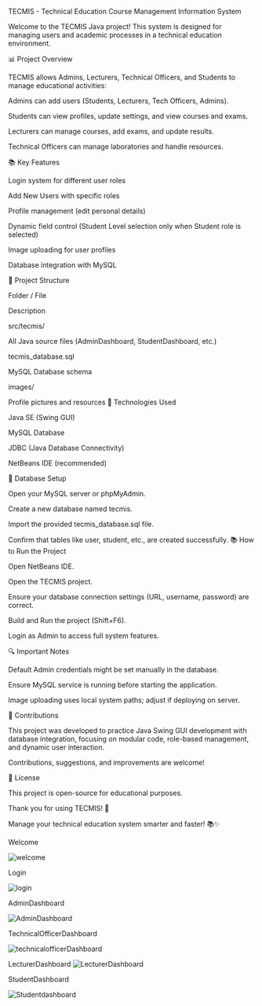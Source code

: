 TECMIS - Technical Education Course Management Information System

Welcome to the TECMIS Java project!
This system is designed for managing users and academic processes in a technical education environment.

📊 Project Overview

TECMIS allows Admins, Lecturers, Technical Officers, and Students to manage educational activities:

Admins can add users (Students, Lecturers, Tech Officers, Admins).

Students can view profiles, update settings, and view courses and exams.

Lecturers can manage courses, add exams, and update results.

Technical Officers can manage laboratories and handle resources.

📚 Key Features

Login system for different user roles

Add New Users with specific roles

Profile management (edit personal details)

Dynamic field control (Student Level selection only when Student role is selected)

Image uploading for user profiles

Database integration with MySQL

📁 Project Structure

Folder / File

Description

src/tecmis/

All Java source files (AdminDashboard, StudentDashboard, etc.)

tecmis_database.sql

MySQL Database schema

images/

Profile pictures and resources
🔧 Technologies Used

Java SE (Swing GUI)

MySQL Database

JDBC (Java Database Connectivity)

NetBeans IDE (recommended)

🔢 Database Setup

Open your MySQL server or phpMyAdmin.

Create a new database named tecmis.

Import the provided tecmis_database.sql file.

Confirm that tables like user, student, etc., are created successfully.
📚 How to Run the Project

Open NetBeans IDE.

Open the TECMIS project.

Ensure your database connection settings (URL, username, password) are correct.

Build and Run the project (Shift+F6).

Login as Admin to access full system features.

🔍 Important Notes

Default Admin credentials might be set manually in the database.

Ensure MySQL service is running before starting the application.

Image uploading uses local system paths; adjust if deploying on server.

💬 Contributions

This project was developed to practice Java Swing GUI development with database integration, focusing on modular code, role-based management, and dynamic user interaction.

Contributions, suggestions, and improvements are welcome!

🎉 License

This project is open-source for educational purposes.

Thank you for using TECMIS! 🚀

Manage your technical education system smarter and faster! 📚✨


Welcome  

![welcome](https://github.com/user-attachments/assets/70598985-d6ab-4c91-94d2-931e25c5b5a5)

Login 

![login](https://github.com/user-attachments/assets/b4b8268e-681a-4030-84c9-9986e3b986f5)

AdminDashboard

![AdminDashboard](https://github.com/user-attachments/assets/3864ada0-095c-4da9-83d4-66f5a2b701b2)

TechnicalOfficerDashboard

![technicalofficerDashboard](https://github.com/user-attachments/assets/a907fa83-7bed-4600-8ed1-627e787cbdbf)

LecturerDashboard
![LecturerDashboard](https://github.com/user-attachments/assets/66ea7ce9-6b0d-4729-8f6c-f3acbccf539b)

StudentDashboard

![Studentdashboard](https://github.com/user-attachments/assets/f4c8a48b-8fef-45da-8b6d-8e5a6290979e)








